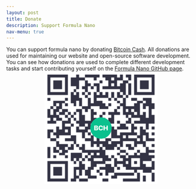 ```yaml
---
layout: post
title: Donate
description: Support Formula Nano
nav-menu: true
---
```


<div class="row">
	<div class="6u 12u$(small)">
  You can support formula nano by donating <a href="https://www.bitcoincash.org" target="_blank">Bitcoin Cash</a>.
  All donations are used for maintaining our website and open-source software development.
  You can see how donations are used to complete different development tasks and
  start contributing yourself on the <a href="https://github.com/formulanano" target="_blank">Formula Nano GitHub page</a>.
	</div>
	<div class="6u$ 12u$(small)" style="text-align: center;">
  <img src="/assets/images/formulanano_bch_donation_address.png" width="300">
	</div>
</div>

